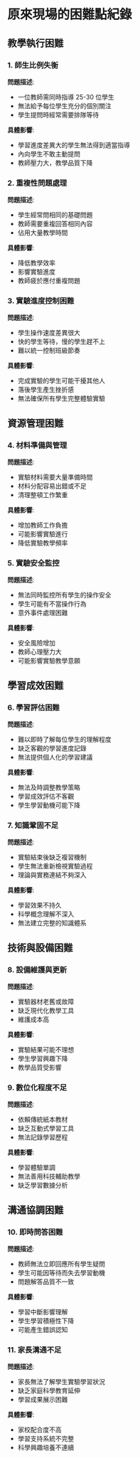 # 原來現場的困難點紀錄

## 教學執行困難

### 1. 師生比例失衡
**問題描述**: 
- 一位教師需同時指導 25-30 位學生
- 無法給予每位學生充分的個別關注
- 學生提問時經常需要排隊等待

**具體影響**:
- 學習進度差異大的學生無法得到適當指導
- 內向學生不敢主動提問
- 教師壓力大，教學品質下降

### 2. 重複性問題處理
**問題描述**:
- 學生經常問相同的基礎問題
- 教師需要重複回答相同內容
- 佔用大量教學時間

**具體影響**:
- 降低教學效率
- 影響實驗進度
- 教師疲於應付重複問題

### 3. 實驗進度控制困難
**問題描述**:
- 學生操作速度差異很大
- 快的學生等待，慢的學生趕不上
- 難以統一控制班級節奏

**具體影響**:
- 完成實驗的學生可能干擾其他人
- 落後學生產生挫折感
- 無法確保所有學生完整體驗實驗

## 資源管理困難

### 4. 材料準備與管理
**問題描述**:
- 實驗材料需要大量準備時間
- 材料分配容易出錯或不足
- 清理整頓工作繁重

**具體影響**:
- 增加教師工作負擔
- 可能影響實驗進行
- 降低實驗教學頻率

### 5. 實驗安全監控
**問題描述**:
- 無法同時監控所有學生的操作安全
- 學生可能有不當操作行為
- 意外事件處理困難

**具體影響**:
- 安全風險增加
- 教師心理壓力大
- 可能影響實驗教學意願

## 學習成效困難

### 6. 學習評估困難
**問題描述**:
- 難以即時了解每位學生的理解程度
- 缺乏客觀的學習進度記錄
- 無法提供個人化的學習建議

**具體影響**:
- 無法及時調整教學策略
- 學習成效評估不客觀
- 學生學習動機可能下降

### 7. 知識鞏固不足
**問題描述**:
- 實驗結束後缺乏複習機制
- 學生無法重新檢視實驗過程
- 理論與實務連結不夠深入

**具體影響**:
- 學習效果不持久
- 科學概念理解不深入
- 無法建立完整的知識體系

## 技術與設備困難

### 8. 設備維護與更新
**問題描述**:
- 實驗器材老舊或故障
- 缺乏現代化教學工具
- 維護成本高

**具體影響**:
- 實驗結果可能不理想
- 學生學習興趣下降
- 教學品質受影響

### 9. 數位化程度不足
**問題描述**:
- 依賴傳統紙本教材
- 缺乏互動式學習工具
- 無法記錄學習歷程

**具體影響**:
- 學習體驗單調
- 無法善用科技輔助教學
- 缺乏學習數據分析

## 溝通協調困難

### 10. 即時問答困難
**問題描述**:
- 教師無法立即回應所有學生疑問
- 學生可能因等待而失去學習動機
- 問題解答品質不一致

**具體影響**:
- 學習中斷影響理解
- 學生學習積極性下降
- 可能產生錯誤認知

### 11. 家長溝通不足
**問題描述**:
- 家長無法了解學生實驗學習狀況
- 缺乏家庭科學教育延伸
- 學習成果展示困難

**具體影響**:
- 家校配合度不高
- 學習支持系統不完整
- 科學興趣培養不連續 